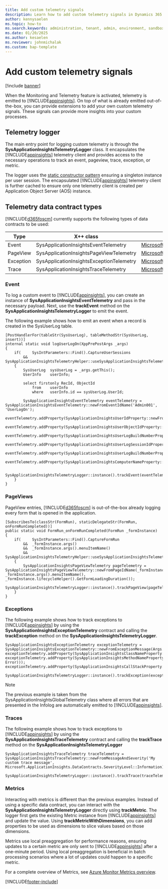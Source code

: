 ```yaml
---
title: Add custom telemetry signals
description: Learn how to add custom telemetry signals in Dynamics 365 Finance & Supply Chain Management.  
author: kennysaelen
ms.topic: how-to
ms.search.keywords: administration, tenant, admin, environment, sandbox, telemetry
ms.date: 01/20/2025
ms.author: kesaelen
ms.reviewer: johnmichalak
ms.custom: bap-template
---
```

# Add custom telemetry signals

[!include [banner](../includes/banner.md)]

When the Monitoring and Telemetry feature is activated, telemetry is emitted to [!INCLUDE[appinsights](includes/azure-application-insights-name.md)]. On top of what is already emitted out-of-the-box, you can provide extensions to add your own custom telemetry signals. These signals can provide more insights into your custom processes.

## Telemetry logger

The main entry point for logging custom telemetry is through the **SysApplicationInsightsTelemetryLogger** class. It encapsulates the [!INCLUDE[appinsights](./includes/azure-application-insights-name.md)] telemetry client and provides access to the necessary operations to track an event, pageview, trace, exception, or metric. 

The logger uses the [static constructor pattern](/dynamics365/fin-ops-core/dev-itpro/dev-ref/xpp-static-classes#static-constructors) ensuring a singleton instance per user session. The encapsulated [!INCLUDE[appinsights](includes/azure-application-insights-name.md)] telemetry client is further cached to ensure only one telemetry client is created per Application Object Server (AOS) instance.

## Telemetry data contract types

[!INCLUDE[d365foscm](./includes/finops-product-name-long.md)] currently supports the following types of data contracts to be used:

| Type             | X++ class                                     | Application Insights Data Type |
|------------------|-----------------------------------------------|--------------------------------|
| Event            | SysApplicationInsightsEventTelemetry          | [Microsoft.ApplicationInsights.DataContracts.EventTelemetry](/dotnet/api/microsoft.applicationinsights.datacontracts.eventtelemetry?view=azure-dotnet) |
| PageView         | SysApplicationInsightsPageViewTelemetry       | [Microsoft.ApplicationInsights.DataContracts.PageViewTelemetry](/dotnet/api/microsoft.applicationinsights.datacontracts.pageviewtelemetry?view=azure-dotnet) |
| Exception        | SysApplicationInsightsExceptionTelemetry      | [Microsoft.ApplicationInsights.DataContracts.ExceptionTelemetry](/dotnet/api/microsoft.applicationinsights.datacontracts.exceptiontelemetry?view=azure-dotnet) |
| Trace            | SysApplicationInsightsTraceTelemetry          | [Microsoft.ApplicationInsights.DataContracts.TraceTelemetry](/dotnet/api/microsoft.applicationinsights.datacontracts.tracetelemetry?view=azure-dotnet) |

### Event

To log a custom event to [!INCLUDE[appinsights](./includes/azure-application-insights-name.md)], you can create an instance of **SysApplicationInsightsEventTelemetry** and pass in the necessary payload. Next, use the **trackEvent** method on the **SysApplicationInsightsTelemetryLogger** to emit the event.

The following example shows how to emit an event when a record is created in the SysUserLog table. 

```xpp
[PostHandlerFor(tableStr(SysUserLog), tableMethodStr(SysUserLog, insert))]
internal static void logUserLogOn(XppPrePostArgs _args)
{
    if(     SysIntParameters::Find().CaptureUserSessions
        &&  SysApplicationInsightsTelemetryHelper::useSysApplicationInsightsTelemetryLogger())
    {
        SysUserLog  sysUserLog = _args.getThis();
        UserInfo    userInfo;

        select firstonly RecId, ObjectId 
            from    userInfo 
            where   userInfo.id == sysUserLog.UserId;

        SysApplicationInsightsEventTelemetry eventTelemetry = SysApplicationInsightsEventTelemetry::newFromEventIdName('Admin001', 'UserLogOn');
        eventTelemetry.addProperty(SysApplicationInsightsUserIdProperty::newFromValue(sysUserLog.UserId));
        eventTelemetry.addProperty(SysApplicationInsightsUserObjectIdProperty::newFromValue(guid2Str(userInfo.ObjectId)));
        eventTelemetry.addProperty(SysApplicationInsightsUserLogBuildNumberProperty::newFromValue(sysUserLog.BuildNum));
        eventTelemetry.addProperty(SysApplicationInsightsUserLogSessionIdProperty::newFromValue(int2Str(sysUserLog.SessionId)));
        eventTelemetry.addProperty(SysApplicationInsightsUserLogBuildNumberProperty::newFromValue(sysUserLog.BuildNum));
        eventTelemetry.addProperty(SysApplicationInsightsComputerNameProperty::newFromValue(sysUserLog.Computername));

        SysApplicationInsightsTelemetryLogger::instance().trackEvent(eventTelemetry);
    }
}
```

### PageViews

PageView entries, [!INCLUDE[d365foscm](./includes/finops-product-name-long.md)] is out-of-the-box already logging every form that is opened in the application.

```xpp
[SubscribesTo(classStr(FormRun), staticDelegateStr(FormRun, onFormRunCompleted))]
public static void FormRun_onFormRunCompleted(FormRun _formInstance)
{
    if(     SysIntParameters::Find().CaptureFormRun
        &&  _formInstance.args()
        &&  _formInstance.args().menuItemName()
        &&  SysApplicationInsightsTelemetryHelper::useSysApplicationInsightsTelemetryLogger())
    {
        SysApplicationInsightsPageViewTelemetry pageTelemetry = SysApplicationInsightsPageViewTelemetry::newFromPageIdName(_formInstance.instanceId(), _formInstance.args().menuItemName(), _formInstance.lifecycleHelper().GetFormLoadingDuration());
        SysApplicationInsightsTelemetryLogger::instance().trackPageView(pageTelemetry);
    }
}
```

### Exceptions

The following example shows how to track exceptions to [!INCLUDE[appinsights](includes/azure-application-insights-name.md)] by using the **SysApplicationInsightsExceptionTelemetry** contract and calling the **trackException** method on the **SysApplicationInsightsTelemetryLogger**.

```xpp
SysApplicationInsightsExceptionTelemetry exceptionTelemetry = SysApplicationInsightsExceptionTelemetry::newFromExceptionMessage(Args.getArg('txt'));
exceptionTelemetry.addProperty(SysApplicationInsightsClassNameProperty::newFromValue(classStr(Global)));
exceptionTelemetry.addProperty(SysApplicationInsightsMethodNameProperty::newFromValue(staticmethodStr(Global, Error)));
exceptionTelemetry.addProperty(SysApplicationInsightsCallStackProperty::newFromCurrentCallStack());

SysApplicationInsightsTelemetryLogger::instance().trackException(exceptionTelemetry);
```

> [!NOTE]
> The previous example is taken from the SysApplicationInsightsGlobalTelemetry class where all errors that are presented in the Infolog are automatically emitted to [!INCLUDE[appinsights](includes/azure-application-insights-name.md)]. 

### Traces

The following example shows how to track exceptions to [!INCLUDE[appinsights](includes/azure-application-insights-name.md)] by using the **SysApplicationInsightsTraceTelemetry** contract and calling the **trackTrace** method on the **SysApplicationInsightsTelemetryLogger**

```xpp
SysApplicationInsightsTraceTelemetry traceTelemetry = SysApplicationInsightsTraceTelemetry::newFromMessageAndSeverity('My custom trace message', Microsoft.ApplicationInsights.DataContracts.SeverityLevel::Information);

SysApplicationInsightsTelemetryLogger::instance().trackTrace(traceTelemetry);
```

### Metrics

Interacting with metrics is different than the previous examples. Instead of using a specific data contract, you can interact with the **SysApplicationInsightsTelemetryLogger** directly using **trackMetric**. The logger first gets the existing Metric instance from [!INCLUDE[appinsights](includes/azure-application-insights-name.md)] and update the value. Using **trackMetricWithDimensions**, you can add properties to be used as dimensions to slice values based on those dimensions. 

Metrics use local preaggregation for performance reasons, ensuring updates to a certain metric are only sent to [!INCLUDE[appinsights](includes/azure-application-insights-name.md)] after a one-minute period. Using local preaggregation is beneficial in batch processing scenarios where a lot of updates could happen to a specific metric.

For a complete overview of Metrics, see [Azure Monitor Metrics overview](/azure/azure-monitor/essentials/data-platform-metrics).

[!INCLUDE[footer-include](../../../includes/footer-banner.md)]
